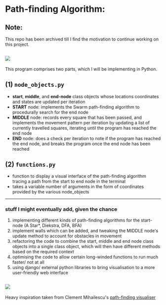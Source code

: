 # Path-finding Algorithm:

## Note:
This repo has been archived till I find the motivation to continue working on this project.

![](https://media.istockphoto.com/id/916159418/photo/cute-kitten-portrait-british-shorthair-cat.jpg?s=612x612&w=0&k=20&c=Fxeq0syWLxQ_iZgxe2rSy-1l-tQxtDVGkE-0N02gF98=)
----------

This program comprises two parts, which I will be implementing in Python.

## (1) `node_objects.py`
* **start**, **middle**, and **end-node** class objects whose locations coordinates and states are updated per iteration
* **START** node: implements the Swarm path-finding algorithm to procedurally search for the end node
* **MIDDLE** node: records every square that has been passed, and implements the movement pattern per iteration by updating a list of currently travelled squares, iterating until the program has reached the end node
* **END** node: does a check per iteration to note if the program has reached the end node, and breaks the program once the end node has been reached

## (2) `functions.py`
* function to display a visual interface of the path-finding algorithm tracing a path from the start to end node in the terminal
* takes a variable number of arguments in the form of coordinates provided by the various node_objects
----------
### stuff I might eventually add, given the chance

1. implementing different kinds of path-finding algorithms for the start-node (A Star*, Diekstra, DFA, BFA)
2. implement walls which can be added, and tweaking the MIDDLE node's update method to account for obstacles in movement
3. refactoring the code to combine the start, middle and end node class objects into a single class object, which will then have different methods based on the required context
4. optimising the code to allow certain long-winded functions to run much faster/ not at all
5. using django/ external python libraries to bring visualisation to a more user-friendly web interface 

![](https://external-preview.redd.it/g76hkr15wV_QIcpiHJKcoXOcFus-_jsKIQH1CbW7MFs.jpg?auto=webp&s=ce22bf239b5d70797f348b8987cc96297272d997)
----------

Heavy inspiration taken from Clement Mihailescu's [path-finding visualiser](https://clementmihailescu.github.io/Pathfinding-Visualizer/) 
